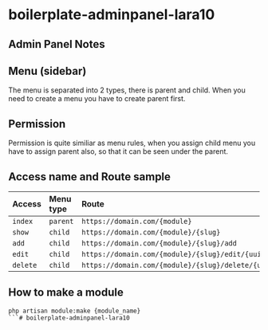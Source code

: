 # boilerplate-adminpanel-lara10

## Admin Panel Notes


## Menu (sidebar)

The menu is separated into 2 types, there is parent and child. When you need to create a menu you have to create parent first.

## Permission

Permission is quite similiar as menu rules, when you assign child menu you have to assign parent also, so that it can be seen under the parent.

## Access name and Route sample
| Access | Menu type | Route
| :----- | :-------- | :------
| `index` | `parent` | `https://domain.com/{module}`
| `show` | `child` | `https://domain.com/{module}/{slug}` |
| `add` | `child` | `https://domain.com/{module}/{slug}/add` |
| `edit` | `child` | `https://domain.com/{module}/{slug}/edit/{uuid}` |
| `delete` | `child` | `https://domain.com/{module}/{slug}/delete/{uuid}` |

## How to make a module

```
php artisan module:make {module_name}
```# boilerplate-adminpanel-lara10
